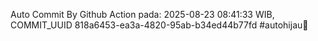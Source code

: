Auto Commit By Github Action pada: 2025-08-23 08:41:33 WIB, COMMIT_UUID 818a6453-ea3a-4820-95ab-b34ed44b77fd #autohijau🗿
